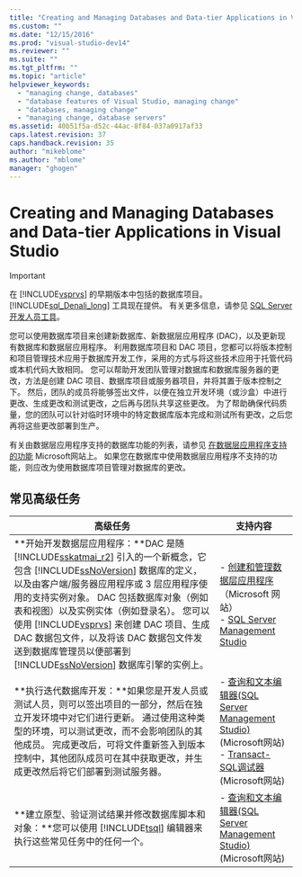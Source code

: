```yaml
---
title: "Creating and Managing Databases and Data-tier Applications in Visual Studio | Microsoft Docs"
ms.custom: ""
ms.date: "12/15/2016"
ms.prod: "visual-studio-dev14"
ms.reviewer: ""
ms.suite: ""
ms.tgt_pltfrm: ""
ms.topic: "article"
helpviewer_keywords: 
  - "managing change, databases"
  - "database features of Visual Studio, managing change"
  - "databases, managing change"
  - "managing change, database servers"
ms.assetid: 40b51f5a-d52c-44ac-8f84-037a0917af33
caps.latest.revision: 37
caps.handback.revision: 35
author: "mikeblome"
ms.author: "mblome"
manager: "ghogen"
---
```

# Creating and Managing Databases and Data-tier Applications in Visual Studio
> [!IMPORTANT]
>  在 [!INCLUDE[vsprvs](../code-quality/includes/vsprvs_md.md)] 的早期版本中包括的数据库项目。[!INCLUDE[sql_Denali_long](../data-tools/includes/sql_denali_long_md.md)] 工具现在提供。  有关更多信息，请参见 [SQL Server开发人员工具](http://go.microsoft.com/fwlink/?LinkId=228126)。  
  
 您可以使用数据库项目来创建新数据库、新数据层应用程序 \(DAC\)，以及更新现有数据库和数据层应用程序。  利用数据库项目和 DAC 项目，您都可以将版本控制和项目管理技术应用于数据库开发工作，采用的方式与将这些技术应用于托管代码或本机代码大致相同。  您可以帮助开发团队管理对数据库和数据库服务器的更改，方法是创建 DAC 项目、数据库项目或服务器项目，并将其置于版本控制之下。  然后，团队的成员将能够签出文件，以便在独立开发环境（或沙盒）中进行更改、生成更改和测试更改，之后再与团队共享这些更改。  为了帮助确保代码质量，您的团队可以针对临时环境中的特定数据库版本完成和测试所有更改，之后您再将这些更改部署到生产。  
  
 有关由数据层应用程序支持的数据库功能的列表，请参见 [在数据层应用程序支持的功能](http://go.microsoft.com/fwlink/?LinkId=164239) Microsoft网站上。  如果您在数据库中使用数据层应用程序不支持的功能，则应改为使用数据库项目管理对数据库的更改。  
  
## 常见高级任务  
  
|高级任务|支持内容|  
|----------|----------|  
|**开始开发数据层应用程序：**DAC 是随 [!INCLUDE[sskatmai_r2](../data-tools/includes/sskatmai_r2_md.md)] 引入的一个新概念，它包含 [!INCLUDE[ssNoVersion](../data-tools/includes/ssnoversion_md.md)] 数据库的定义，以及由客户端\/服务器应用程序或 3 层应用程序使用的支持实例对象。  DAC 包括数据库对象（例如表和视图）以及实例实体（例如登录名）。  您可以使用 [!INCLUDE[vsprvs](../code-quality/includes/vsprvs_md.md)] 来创建 DAC 项目、生成 DAC 数据包文件，以及将该 DAC 数据包文件发送到数据库管理员以便部署到 [!INCLUDE[ssNoVersion](../data-tools/includes/ssnoversion_md.md)] 数据库引擎的实例上。|-   [创建和管理数据层应用程序](http://go.microsoft.com/fwlink/?LinkId=160741)（Microsoft 网站）<br />-   [SQL Server Management Studio](http://go.microsoft.com/fwlink/?LinkId=227328)|  
|**执行迭代数据库开发：**如果您是开发人员或测试人员，则可以签出项目的一部分，然后在独立开发环境中对它们进行更新。  通过使用这种类型的环境，可以测试更改，而不会影响团队的其他成员。  完成更改后，可将文件重新签入到版本控制中，其他团队成员可在其中获取更改，并生成更改然后将它们部署到测试服务器。|-   [查询和文本编辑器\(SQL Server Management Studio\)](http://go.microsoft.com/fwlink/?LinkId=227327) \(Microsoft网站\)<br />-   [Transact\-SQL调试器](http://go.microsoft.com/fwlink/?LinkId=227324) \(Microsoft网站\)|  
|**建立原型、验证测试结果并修改数据库脚本和对象：**您可以使用 [!INCLUDE[tsql](../data-tools/includes/tsql_md.md)] 编辑器来执行这些常见任务中的任何一个。|-   [查询和文本编辑器\(SQL Server Management Studio\)](http://go.microsoft.com/fwlink/?LinkId=227327) \(Microsoft网站\)|